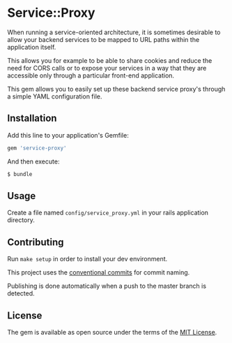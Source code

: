 # Service::Proxy

When running a service-oriented architecture, it is sometimes desirable to allow your backend services to be mapped to URL paths within the application itself.

This allows you for example to be able to share cookies and reduce the need for CORS calls or to expose your services in a way that they are accessible only through a particular front-end application.

This gem allows you to easily set up these backend service proxy's through a simple YAML configuration file.

## Installation
Add this line to your application's Gemfile:

```ruby
gem 'service-proxy'
```

And then execute:
```bash
$ bundle
```

## Usage

Create a file named ``config/service_proxy.yml`` in your rails application directory.

## Contributing

Run `make setup` in order to install your dev environment.

This project uses the [conventional commits](https://www.conventionalcommits.org/en/v1.0.0/) for commit naming.

Publishing is done automatically when a push to the master branch is detected.

## License
The gem is available as open source under the terms of the [MIT License](https://opensource.org/licenses/MIT).
